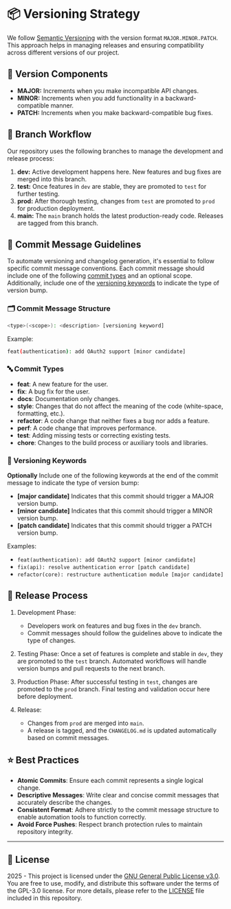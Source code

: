 # 📦 Versioning Strategy

We follow [Semantic Versioning](https://semver.org/) with the version format `MAJOR.MINOR.PATCH`. This approach helps in managing releases and ensuring compatibility across different versions of our project.

## 🧩 Version Components

- **MAJOR:** Increments when you make incompatible API changes.
- **MINOR:** Increments when you add functionality in a backward-compatible manner.
- **PATCH:** Increments when you make backward-compatible bug fixes.

## 🌿 Branch Workflow

Our repository uses the following branches to manage the development and release process:

1. **dev:** Active development happens here. New features and bug fixes are merged into this branch.
2. **test:** Once features in `dev` are stable, they are promoted to `test` for further testing.
3. **prod:** After thorough testing, changes from `test` are promoted to `prod` for production deployment.
4. **main:** The `main` branch holds the latest production-ready code. Releases are tagged from this branch.

## 📝 Commit Message Guidelines

To automate versioning and changelog generation, it's essential to follow specific commit message conventions. Each commit message should include one of the following [commit types](#-commit-types) and an optional scope. Additionally, include one of the [versioning keywords](#-versioning-keywords) to indicate the type of version bump.

### 🗂️ Commit Message Structure

```bash
<type>(<scope>): <description> [versioning keyword]
```

Example:

```bash
feat(authentication): add OAuth2 support [minor candidate]
```

### 🔤 Commit Types

- **feat**: A new feature for the user.
- **fix**: A bug fix for the user.
- **docs**: Documentation only changes.
- **style**: Changes that do not affect the meaning of the code (white-space, formatting, etc.).
- **refactor**: A code change that neither fixes a bug nor adds a feature.
- **perf**: A code change that improves performance.
- **test**: Adding missing tests or correcting existing tests.
- **chore**: Changes to the build process or auxiliary tools and libraries.

### 🔑 Versioning Keywords

**Optionally** Include one of the following keywords at the end of the commit message to indicate the type of version bump:

- **[major candidate]** Indicates that this commit should trigger a MAJOR version bump.
- **[minor candidate]** Indicates that this commit should trigger a MINOR version bump.
- **[patch candidate]** Indicates that this commit should trigger a PATCH version bump.

Examples:

- `feat(authentication): add OAuth2 support [minor candidate]`
- `fix(api): resolve authentication error [patch candidate]`
- `refactor(core): restructure authentication module [major candidate]`

## 🚀 Release Process

1. Development Phase:

   - Developers work on features and bug fixes in the `dev` branch.
   - Commit messages should follow the guidelines above to indicate the type of changes.

2. Testing Phase:
   Once a set of features is complete and stable in `dev`, they are promoted to the `test` branch.
   Automated workflows will handle version bumps and pull requests to the next branch.

3. Production Phase:
   After successful testing in `test`, changes are promoted to the `prod` branch.
   Final testing and validation occur here before deployment.

4. Release:

   - Changes from `prod` are merged into `main`.
   - A release is tagged, and the `CHANGELOG.md` is updated automatically based on commit messages.

## ⭐ Best Practices

- **Atomic Commits**: Ensure each commit represents a single logical change.
- **Descriptive Messages**: Write clear and concise commit messages that accurately describe the changes.
- **Consistent Format**: Adhere strictly to the commit message structure to enable automation tools to function correctly.
- **Avoid Force Pushes**: Respect branch protection rules to maintain repository integrity.

---

## 📜 License

2025 - This project is licensed under the [GNU General Public License v3.0](https://www.gnu.org/licenses/gpl-3.0.en.html). You are free to use, modify, and distribute this software under the terms of the GPL-3.0 license. For more details, please refer to the [LICENSE](LICENSE) file included in this repository.
